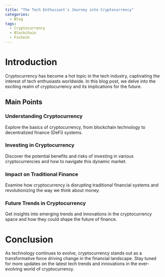 ```yaml
---
title: "The Tech Enthusiast's Journey into Cryptocurrency"
categories:
  - Blog
tags:
  - Cryptocurrency
  - Blockchain
  - Fintech
---
```


# Introduction
Cryptocurrency has become a hot topic in the tech industry, captivating the interest of tech enthusiasts worldwide. In this blog post, we delve into the exciting realm of cryptocurrency and its implications for the future.

## Main Points
### Understanding Cryptocurrency
Explore the basics of cryptocurrency, from blockchain technology to decentralized finance (DeFi) systems.

### Investing in Cryptocurrency
Discover the potential benefits and risks of investing in various cryptocurrencies and how to navigate this dynamic market.

### Impact on Traditional Finance
Examine how cryptocurrency is disrupting traditional financial systems and revolutionizing the way we think about money.

### Future Trends in Cryptocurrency
Get insights into emerging trends and innovations in the cryptocurrency space and how they could shape the future of finance.

# Conclusion
As technology continues to evolve, cryptocurrency stands out as a transformative force driving change in the financial landscape. Stay tuned for more updates on the latest tech trends and innovations in the ever-evolving world of cryptocurrency.